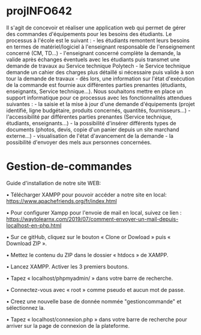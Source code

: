 # projINFO642
Il s'agit de concevoir et réaliser une application web qui permet de gérer des commandes d'équipements pour les besoins des étudiants. Le processus à l'école est le suivant : - les étudiants remontent leurs besoins en termes de matériel/logiciel à l'enseignant responsable de l'enseignement concerné (CM, TD...) - l'enseignant concerné complète la demande, la valide après échanges éventuels avec les étudiants puis transmet une demande de travaux au Service technique Polytech - le Service technique demande un cahier des charges plus détaillé si nécessaire puis valide à son tour la demande de travaux - dès lors, une information sur l'état d'exécution de la commande est fournie aux différentes parties prenantes (étudiants, enseignants, Service technique...). Nous souhaitons mettre en place un support informatique pour ce processus avec les fonctionnalités attendues suivantes : - la saisie et la mise à jour d'une demande d'équipements (projet identifié, ligne budgétaire, produits concernés, quantités, fournisseurs...) - l'accessibilité par différentes parties prenantes (Service technique, étudiants, enseignants...) - la possibilité d'insérer différents types de documents (photos, devis, copie d'un panier depuis un site marchand externe...) - visualisation de l'état d'avancement de la demande - la possibilité d'envoyer des mels aux personnes concernées.




# Gestion-de-commandes

Guide d'installation de notre site WEB:

• Télécharger XAMPP pour pouvoir accéder a notre site en local: https://www.apachefriends.org/fr/index.html

• Pour configurer Xampp pour l'envoie de mail en local, suivez ce lien : https://waytolearnx.com/2019/07/comment-envoyer-un-mail-depuis-localhost-en-php.html

• Sur ce gitHub, cliquez sur le bouton « Clone or Dowload » puis «
Download ZIP ».

• Mettez le contenu du ZIP dans le dossier « htdocs » de XAMPP.

• Lancez XAMPP. Activer les 3 premiers boutons.

• Tapez « localhost/phpmyadmin/ » dans votre barre de recherche.

• Connectez-vous avec « root » comme pseudo et aucun mot de passe.

• Creez une nouvelle base de donnée nommée "gestioncommande" et sélectionnez la.

• Tapez « localhost/connexion.php » dans votre barre de recherche pour arriver sur la page de connexion de la plateforme.

